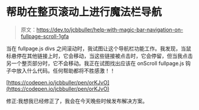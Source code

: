 # 帮助在整页滚动上进行魔法栏导航

> 原文：<https://dev.to/jcbbuller/help-with-magic-bar-navigation-on-fullpage-scroll-1gfa>

当在 fullpage.js divs 之间滚动时，我试图让这个导航栏功能工作。我发现，当鼠标悬停在其他链接上时，它会移动，当这些链接被点击时，它会停留，但当我点击另一个整页部分时，它不会移动。我正在试图找出应该在 onScroll fullpage.js 钩子中放入什么代码。任何帮助都将不胜感激！！

[https://codepen.io/jcbbuller/pen/orKJvO](https://codepen.io/jcbbuller/pen/orKJvO)

修正:我想我已经修正了，我会在今天晚些时候发布解决方案。